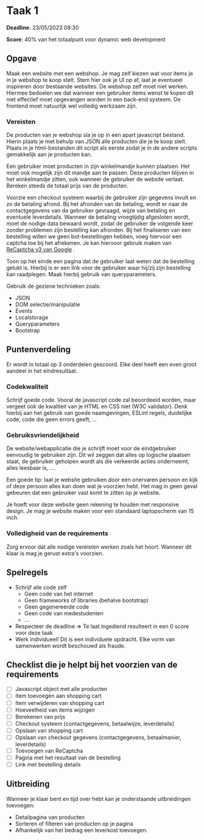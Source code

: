 # Taak 1

**Deadline**: 23/05/2023 08:30

**Score**: 40% van het totaalpunt voor dynamic web development

## Opgave

Maak een website met een webshop. Je mag zelf kiezen wat voor items je in je webshop te koop stelt. Stem hier ook je UI op af, laat je eventueel inspireren door bestaande websites. De webshop zelf moet niet werken. Hiermee bedoelen we dat wanneer een gebruiker items wenst te kopen dit niet effectief moet opgevangen worden in een back-end systeem. De frontend moet natuurlijk wel volledig werkzaam zijn.

### Vereisten

De producten van je webshop sla je op in een apart javascript bestand. Hierin plaats je met behulp van JSON alle producten die je te koop stelt. Plaats in je html-bestanden dit script als eerste zodat je in de andere scripts gemakkelijk aan je producten kan.

Een gebruiker moet producten in zijn winkelmandje kunnen plaatsen. Het moet ook mogelijk zijn dit mandje aan te passen. Deze producten blijven in het winkelmandje zitten, ook wanneer de gebruiker de website verlaat.
Bereken steeds de totaal prijs van de producten.

Voorzie een checkout systeem waarbij de gebruiker zijn gegevens invult en zo de betaling afrond. Bij het afronden van de betaling, wordt er naar de contactgegevens van de gebruiker gevraagd, wijze van betaling en eventuele leverdetails. Wanneer de betaling vroegtijdig afgesloten wordt, moet de nodige data bewaard wordt, zodat de gebruiker de volgende keer zonder problemen zijn bestelling kan afronden. Bij het finaliseren van een bestelling willen we geen bot-bestellingen hebben, voeg hiervoor een captcha toe bij het afrekenen. Je kan hiervoor gebruik maken van [ReCaptcha v3 van Google](https://developers.google.com/recaptcha/docs/v3) .

Toon op het einde een pagina dat de gebruiker laat weten dat de bestelling gelukt is. Hierbij is er een link voor de gebruiker waar hij/zij zijn bestelling kan raadplegen. Maak hierbij gebruik van queryparameters.

Gebruik de geziene technieken zoals:

- JSON
- DOM selectie/manipulatie
- Events
- Localstorage
- Queryparameters
- Bootstrap

## Puntenverdeling

Er wordt in totaal op 3 onderdelen gescoord. Elke deel heeft een even groot aandeel in het eindresultaat.

### Codekwaliteit

Schrijf goede code. Vooral de javascript code zal beoordeeld worden, maar vergeet ook de kwaliteit van je HTML en CSS niet (W3C validator). Denk hierbij aan het gebruik van goede naamgevingen, ESLint regels, duidelijke code, code die geen errors geeft, ...

### Gebruiksvriendelijkheid

De website/webapplicatie die je schrijft moet voor de eindgebruiker eenvoudig te gebruiken zijn. Dit wil zeggen dat alles op logische plaatsen staat, de gebruiker geholpen wordt als die verkeerde acties onderneemt, alles leesbaar is, ....

Een goede tip: laat je website gebruiken door een onervaren persoon en kijk of deze persoon alles kan doen wat je voorzien hebt. Het mag in geen geval gebeuren dat een gebruiker vast komt te zitten op je website.

Je hoeft voor deze website geen rekening te houden met responsive design. Je mag je website maken voor een standaard laptopscherm van 15 inch.

### Volledigheid van de requirements

Zorg ervoor dat alle nodige vereisten werken zoals het hoort. Wanneer dit klaar is mag je gerust extra's voorzien.

## Spelregels

- Schrijf alle code zelf
  - Geen code van het internet
  - Geen frameworks of libraries (behalve bootstrap)
  - Geen gegenereerde code
  - Geen code van medestudenten
  - ...
- Respecteer de deadline => Te laat ingediend resulteert in een 0 score voor deze taak
- Werk individueel! Dit is een individuele opdracht. Elke vorm van samenwerken wordt beschouwd als fraude.

## Checklist die je helpt bij het voorzien van de requirements

- [ ] Javascript object met alle producten
- [ ] Item toevoegen aan shopping cart
- [ ] Item verwijderen van shopping cart
- [ ] Hoeveelheid van items wijzigen
- [ ] Berekenen van prijs
- [ ] Checkout systeem (contactgegevens, betaalwijze, leverdetails)
- [ ] Opslaan van shopping cart
- [ ] Opslaan van checkout gegevens (contactgegevens, betaalmanier, leverdetails)
- [ ] Toevoegen van ReCaptcha
- [ ] Pagina met het resultaat van de bestelling
- [ ] Link met bestelling details

## Uitbreiding

Wanneer je klaar bent en tijd over hebt kan je onderstaande uitbreidingen toevoegen:

- Detailpagina van producten
- Sorteren of filteren van producten op je pagina
- Afhankelijk van het bedrag een leverkost toevoegen.
